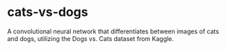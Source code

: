 # cats-vs-dogs
A convolutional  neural network that differentiates between images of cats and dogs, utilizing the Dogs vs. Cats dataset from Kaggle.
